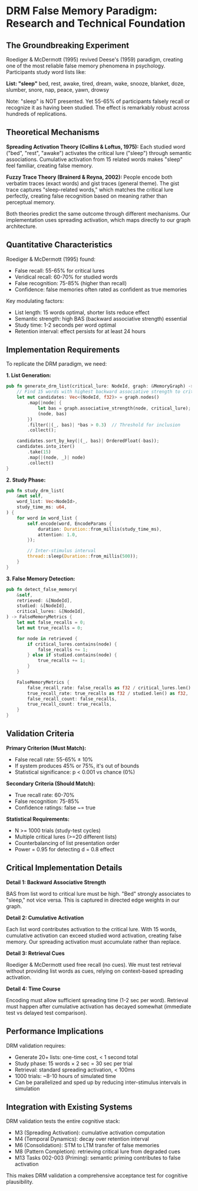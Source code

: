 # DRM False Memory Paradigm: Research and Technical Foundation

## The Groundbreaking Experiment

Roediger & McDermott (1995) revived Deese's (1959) paradigm, creating one of the most reliable false memory phenomena in psychology. Participants study word lists like:

**List: "sleep"**
bed, rest, awake, tired, dream, wake, snooze, blanket, doze, slumber, snore, nap, peace, yawn, drowsy

Note: "sleep" is NOT presented. Yet 55-65% of participants falsely recall or recognize it as having been studied. The effect is remarkably robust across hundreds of replications.

## Theoretical Mechanisms

**Spreading Activation Theory (Collins & Loftus, 1975):**
Each studied word ("bed", "rest", "awake") activates the critical lure ("sleep") through semantic associations. Cumulative activation from 15 related words makes "sleep" feel familiar, creating false memory.

**Fuzzy Trace Theory (Brainerd & Reyna, 2002):**
People encode both verbatim traces (exact words) and gist traces (general theme). The gist trace captures "sleep-related words," which matches the critical lure perfectly, creating false recognition based on meaning rather than perceptual memory.

Both theories predict the same outcome through different mechanisms. Our implementation uses spreading activation, which maps directly to our graph architecture.

## Quantitative Characteristics

Roediger & McDermott (1995) found:
- False recall: 55-65% for critical lures
- Veridical recall: 60-70% for studied words
- False recognition: 75-85% (higher than recall)
- Confidence: false memories often rated as confident as true memories

Key modulating factors:
- List length: 15 words optimal, shorter lists reduce effect
- Semantic strength: high BAS (backward associative strength) essential
- Study time: 1-2 seconds per word optimal
- Retention interval: effect persists for at least 24 hours

## Implementation Requirements

To replicate the DRM paradigm, we need:

**1. List Generation:**
```rust
pub fn generate_drm_list(critical_lure: NodeId, graph: &MemoryGraph) -> Vec<NodeId> {
    // Find 15 words with highest backward associative strength to critical lure
    let mut candidates: Vec<(NodeId, f32)> = graph.nodes()
        .map(|node| {
            let bas = graph.associative_strength(node, critical_lure);
            (node, bas)
        })
        .filter(|(_, bas)| *bas > 0.3)  // Threshold for inclusion
        .collect();

    candidates.sort_by_key(|(_, bas)| OrderedFloat(-bas));
    candidates.into_iter()
        .take(15)
        .map(|(node, _)| node)
        .collect()
}
```

**2. Study Phase:**
```rust
pub fn study_drm_list(
    &mut self,
    word_list: Vec<NodeId>,
    study_time_ms: u64,
) {
    for word in word_list {
        self.encode(word, EncodeParams {
            duration: Duration::from_millis(study_time_ms),
            attention: 1.0,
        });

        // Inter-stimulus interval
        thread::sleep(Duration::from_millis(500));
    }
}
```

**3. False Memory Detection:**
```rust
pub fn detect_false_memory(
    &self,
    retrieved: &[NodeId],
    studied: &[NodeId],
    critical_lures: &[NodeId],
) -> FalseMemoryMetrics {
    let mut false_recalls = 0;
    let mut true_recalls = 0;

    for node in retrieved {
        if critical_lures.contains(node) {
            false_recalls += 1;
        } else if studied.contains(node) {
            true_recalls += 1;
        }
    }

    FalseMemoryMetrics {
        false_recall_rate: false_recalls as f32 / critical_lures.len() as f32,
        true_recall_rate: true_recalls as f32 / studied.len() as f32,
        false_recall_count: false_recalls,
        true_recall_count: true_recalls,
    }
}
```

## Validation Criteria

**Primary Criterion (Must Match):**
- False recall rate: 55-65% ± 10%
- If system produces 45% or 75%, it's out of bounds
- Statistical significance: p < 0.001 vs chance (0%)

**Secondary Criteria (Should Match):**
- True recall rate: 60-70%
- False recognition: 75-85%
- Confidence ratings: false ~= true

**Statistical Requirements:**
- N >= 1000 trials (study-test cycles)
- Multiple critical lures (>=20 different lists)
- Counterbalancing of list presentation order
- Power = 0.95 for detecting d = 0.8 effect

## Critical Implementation Details

**Detail 1: Backward Associative Strength**

BAS from list word to critical lure must be high. "Bed" strongly associates to "sleep," not vice versa. This is captured in directed edge weights in our graph.

**Detail 2: Cumulative Activation**

Each list word contributes activation to the critical lure. With 15 words, cumulative activation can exceed studied word activation, creating false memory. Our spreading activation must accumulate rather than replace.

**Detail 3: Retrieval Cues**

Roediger & McDermott used free recall (no cues). We must test retrieval without providing list words as cues, relying on context-based spreading activation.

**Detail 4: Time Course**

Encoding must allow sufficient spreading time (1-2 sec per word). Retrieval must happen after cumulative activation has decayed somewhat (immediate test vs delayed test comparison).

## Performance Implications

DRM validation requires:
- Generate 20+ lists: one-time cost, < 1 second total
- Study phase: 15 words × 2 sec = 30 sec per trial
- Retrieval: standard spreading activation, < 100ms
- 1000 trials: ~8-10 hours of simulated time
- Can be parallelized and sped up by reducing inter-stimulus intervals in simulation

## Integration with Existing Systems

DRM validation tests the entire cognitive stack:
- M3 (Spreading Activation): cumulative activation computation
- M4 (Temporal Dynamics): decay over retention interval
- M6 (Consolidation): STM to LTM transfer of false memories
- M8 (Pattern Completion): retrieving critical lure from degraded cues
- M13 Tasks 002-003 (Priming): semantic priming contributes to false activation

This makes DRM validation a comprehensive acceptance test for cognitive plausibility.
